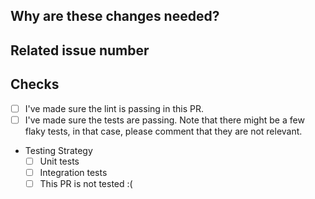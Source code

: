 ## Why are these changes needed?

<!-- Please give a short summary of the change and the problem this solves. -->

## Related issue number

<!-- For example: "Closes #1234" -->

## Checks

- [ ] I've made sure the lint is passing in this PR.
- [ ] I've made sure the tests are passing. Note that there might be a few flaky tests, in that case, please comment that they are not relevant.
- Testing Strategy
   - [ ] Unit tests
   - [ ] Integration tests
   - [ ] This PR is not tested :(
